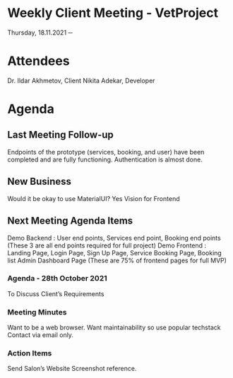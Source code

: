 
# Weekly Client Meeting - VetProject
Thursday, 18.11.2021
─
# Attendees
Dr. Ildar Akhmetov, Client 
Nikita Adekar, Developer

# Agenda
## Last Meeting Follow-up
Endpoints of the prototype (services, booking, and user)  have been completed and are fully functioning. Authentication is almost done. 
## New Business
Would it be okay to use MaterialUI?
Yes 
Vision for Frontend
 
## Next Meeting Agenda Items
Demo Backend : User end points, Services end point, Booking end points (These 3 are all end points required for full project)
Demo Frontend : Landing Page, Login Page, Sign Up Page, Service Booking Page, Booking list Admin Dashboard Page (These are 75% of frontend pages for full MVP)

### Agenda - 28th October 2021
To Discuss Client’s Requirements
 
### Meeting Minutes
Want to be a web browser.
Want maintainability so use popular techstack
Contact via email only. 


### Action Items
Send Salon’s Website Screenshot reference. 
